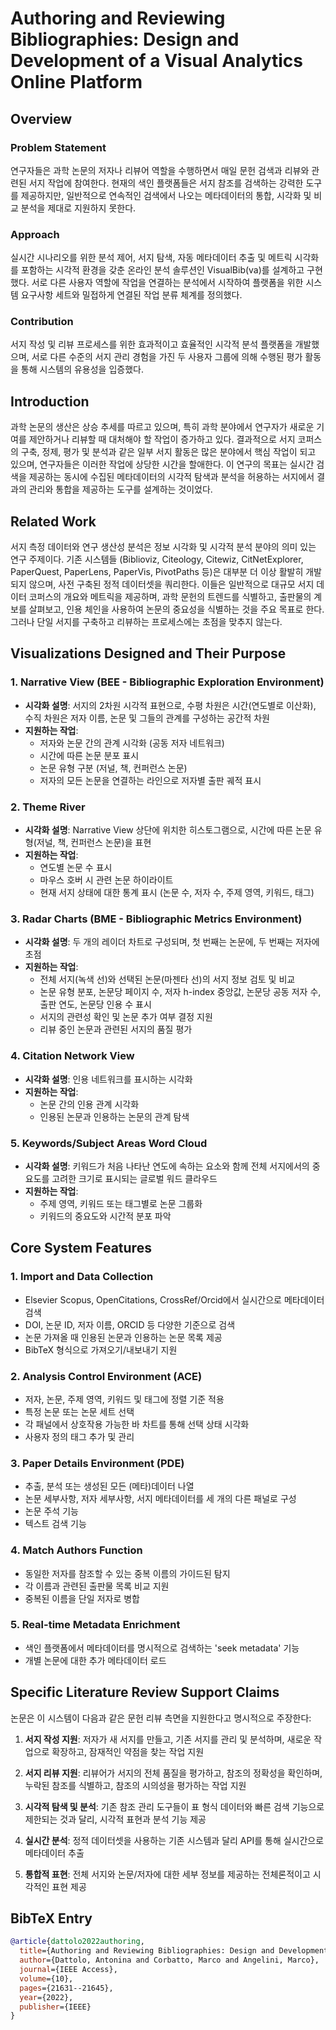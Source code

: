 # Authoring and Reviewing Bibliographies: Design and Development of a Visual Analytics Online Platform

## Overview
### Problem Statement
연구자들은 과학 논문의 저자나 리뷰어 역할을 수행하면서 매일 문헌 검색과 리뷰와 관련된 서지 작업에 참여한다. 현재의 색인 플랫폼들은 서지 참조를 검색하는 강력한 도구를 제공하지만, 일반적으로 연속적인 검색에서 나오는 메타데이터의 통합, 시각화 및 비교 분석을 제대로 지원하지 못한다.

### Approach
실시간 시나리오를 위한 분석 제어, 서지 탐색, 자동 메타데이터 추출 및 메트릭 시각화를 포함하는 시각적 환경을 갖춘 온라인 분석 솔루션인 VisualBib(va)를 설계하고 구현했다. 서로 다른 사용자 역할에 작업을 연결하는 분석에서 시작하여 플랫폼을 위한 시스템 요구사항 세트와 밀접하게 연결된 작업 분류 체계를 정의했다.

### Contribution
서지 작성 및 리뷰 프로세스를 위한 효과적이고 효율적인 시각적 분석 플랫폼을 개발했으며, 서로 다른 수준의 서지 관리 경험을 가진 두 사용자 그룹에 의해 수행된 평가 활동을 통해 시스템의 유용성을 입증했다.

## Introduction
과학 논문의 생산은 상승 추세를 따르고 있으며, 특히 과학 분야에서 연구자가 새로운 기여를 제안하거나 리뷰할 때 대처해야 할 작업이 증가하고 있다. 결과적으로 서지 코퍼스의 구축, 정제, 평가 및 분석과 같은 일부 서지 활동은 많은 분야에서 핵심 작업이 되고 있으며, 연구자들은 이러한 작업에 상당한 시간을 할애한다. 이 연구의 목표는 실시간 검색을 제공하는 동시에 수집된 메타데이터의 시각적 탐색과 분석을 허용하는 서지에서 결과의 관리와 통합을 제공하는 도구를 설계하는 것이었다.

## Related Work
서지 측정 데이터와 연구 생산성 분석은 정보 시각화 및 시각적 분석 분야의 의미 있는 연구 주제이다. 기존 시스템들 (Biblioviz, Citeology, Citewiz, CitNetExplorer, PaperQuest, PaperLens, PaperVis, PivotPaths 등)은 대부분 더 이상 활발히 개발되지 않으며, 사전 구축된 정적 데이터셋을 쿼리한다. 이들은 일반적으로 대규모 서지 데이터 코퍼스의 개요와 메트릭을 제공하며, 과학 문헌의 트렌드를 식별하고, 출판물의 계보를 살펴보고, 인용 체인을 사용하여 논문의 중요성을 식별하는 것을 주요 목표로 한다. 그러나 단일 서지를 구축하고 리뷰하는 프로세스에는 초점을 맞추지 않는다.

## Visualizations Designed and Their Purpose

### 1. Narrative View (BEE - Bibliographic Exploration Environment)
- **시각화 설명**: 서지의 2차원 시각적 표현으로, 수평 차원은 시간(연도별로 이산화), 수직 차원은 저자 이름, 논문 및 그들의 관계를 구성하는 공간적 차원
- **지원하는 작업**: 
  - 저자와 논문 간의 관계 시각화 (공동 저자 네트워크)
  - 시간에 따른 논문 분포 표시
  - 논문 유형 구분 (저널, 책, 컨퍼런스 논문)
  - 저자의 모든 논문을 연결하는 라인으로 저자별 출판 궤적 표시

### 2. Theme River
- **시각화 설명**: Narrative View 상단에 위치한 히스토그램으로, 시간에 따른 논문 유형(저널, 책, 컨퍼런스 논문)을 표현
- **지원하는 작업**: 
  - 연도별 논문 수 표시
  - 마우스 호버 시 관련 논문 하이라이트
  - 현재 서지 상태에 대한 통계 표시 (논문 수, 저자 수, 주제 영역, 키워드, 태그)

### 3. Radar Charts (BME - Bibliographic Metrics Environment)
- **시각화 설명**: 두 개의 레이더 차트로 구성되며, 첫 번째는 논문에, 두 번째는 저자에 초점
- **지원하는 작업**:
  - 전체 서지(녹색 선)와 선택된 논문(마젠타 선)의 서지 정보 검토 및 비교
  - 논문 유형 분포, 논문당 페이지 수, 저자 h-index 중앙값, 논문당 공동 저자 수, 출판 연도, 논문당 인용 수 표시
  - 서지의 관련성 확인 및 논문 추가 여부 결정 지원
  - 리뷰 중인 논문과 관련된 서지의 품질 평가

### 4. Citation Network View
- **시각화 설명**: 인용 네트워크를 표시하는 시각화
- **지원하는 작업**: 
  - 논문 간의 인용 관계 시각화
  - 인용된 논문과 인용하는 논문의 관계 탐색

### 5. Keywords/Subject Areas Word Cloud
- **시각화 설명**: 키워드가 처음 나타난 연도에 속하는 요소와 함께 전체 서지에서의 중요도를 고려한 크기로 표시되는 글로벌 워드 클라우드
- **지원하는 작업**:
  - 주제 영역, 키워드 또는 태그별로 논문 그룹화
  - 키워드의 중요도와 시간적 분포 파악

## Core System Features

### 1. Import and Data Collection
- Elsevier Scopus, OpenCitations, CrossRef/Orcid에서 실시간으로 메타데이터 검색
- DOI, 논문 ID, 저자 이름, ORCID 등 다양한 기준으로 검색
- 논문 가져올 때 인용된 논문과 인용하는 논문 목록 제공
- BibTeX 형식으로 가져오기/내보내기 지원

### 2. Analysis Control Environment (ACE)
- 저자, 논문, 주제 영역, 키워드 및 태그에 정렬 기준 적용
- 특정 논문 또는 논문 세트 선택
- 각 패널에서 상호작용 가능한 바 차트를 통해 선택 상태 시각화
- 사용자 정의 태그 추가 및 관리

### 3. Paper Details Environment (PDE)
- 추출, 분석 또는 생성된 모든 (메타)데이터 나열
- 논문 세부사항, 저자 세부사항, 서지 메타데이터를 세 개의 다른 패널로 구성
- 논문 주석 기능
- 텍스트 검색 기능

### 4. Match Authors Function
- 동일한 저자를 참조할 수 있는 중복 이름의 가이드된 탐지
- 각 이름과 관련된 출판물 목록 비교 지원
- 중복된 이름을 단일 저자로 병합

### 5. Real-time Metadata Enrichment
- 색인 플랫폼에서 메타데이터를 명시적으로 검색하는 'seek metadata' 기능
- 개별 논문에 대한 추가 메타데이터 로드

## Specific Literature Review Support Claims

논문은 이 시스템이 다음과 같은 문헌 리뷰 측면을 지원한다고 명시적으로 주장한다:

1. **서지 작성 지원**: 저자가 새 서지를 만들고, 기존 서지를 관리 및 분석하며, 새로운 작업으로 확장하고, 잠재적인 약점을 찾는 작업 지원

2. **서지 리뷰 지원**: 리뷰어가 서지의 전체 품질을 평가하고, 참조의 정확성을 확인하며, 누락된 참조를 식별하고, 참조의 시의성을 평가하는 작업 지원

3. **시각적 탐색 및 분석**: 기존 참조 관리 도구들이 표 형식 데이터와 빠른 검색 기능으로 제한되는 것과 달리, 시각적 표현과 분석 기능 제공

4. **실시간 분석**: 정적 데이터셋을 사용하는 기존 시스템과 달리 API를 통해 실시간으로 메타데이터 추출

5. **통합적 표현**: 전체 서지와 논문/저자에 대한 세부 정보를 제공하는 전체론적이고 시각적인 표현 제공

## BibTeX Entry
```bibtex
@article{dattolo2022authoring,
  title={Authoring and Reviewing Bibliographies: Design and Development of a Visual Analytics Online Platform},
  author={Dattolo, Antonina and Corbatto, Marco and Angelini, Marco},
  journal={IEEE Access},
  volume={10},
  pages={21631--21645},
  year={2022},
  publisher={IEEE}
}
```